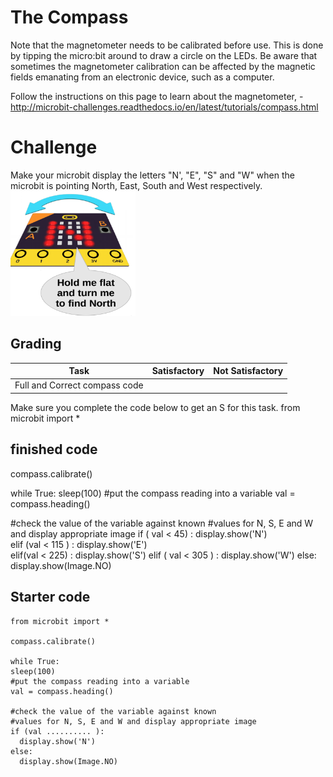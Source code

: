 # The Compass
Note that the magnetometer needs to be calibrated before use. This is done by tipping the micro:bit around to draw a circle on the LEDs. Be aware that sometimes the magnetometer calibration can be affected by the magnetic fields emanating from an electronic device, such as a computer.

Follow the instructions on this page to learn about the magnetometer, - http://microbit-challenges.readthedocs.io/en/latest/tutorials/compass.html 

# Challenge
Make your microbit display the letters "N', "E", "S" and "W" when the microbit is pointing North, East, South and West respectively.<br>
<img src="north.png" width="200" height="200">

## Grading
|Task|Satisfactory|Not Satisfactory|
|----|---------|----------------|
|Full and Correct compass code|||

Make sure you complete the code below to get an S for this task.
from microbit import *
## finished code ##
   compass.calibrate()

   while True:
      sleep(100)
   #put the compass reading into a variable
      val = compass.heading()
    
   #check the value of the variable against known
   #values for N, S, E and W and display appropriate image
      if ( val < 45)  :
        display.show('N')   
      elif (val < 115 ) :
        display.show('E')   
      elif(val < 225) :
        display.show('S')
      elif ( val < 305 ) :
        display.show('W')
      else:
        display.show(Image.NO)
## Starter code ##
    from microbit import *

    compass.calibrate()

    while True:
    sleep(100)
    #put the compass reading into a variable
    val = compass.heading()
    
    #check the value of the variable against known
    #values for N, S, E and W and display appropriate image
    if (val .......... ):
      display.show('N')
    else:
      display.show(Image.NO)
